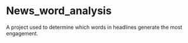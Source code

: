 # News_word_analysis
A project used to determine which words in headlines generate the most engagement. 
